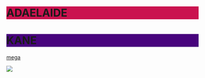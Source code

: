 <body>
<h1 style="background-color:#CA124F;">ADAELAIDE</h1>
<h1 style="background-color:#48047D;">KANE</h1>
<p><a href="https://mega.nz/folder/tmZ0yRqQ#HeeIxctErYapcjzcN3wnlQ">mega</a></p>
<img src="https://i.imgur.com/0a02CdA.jpg" >
</body>
